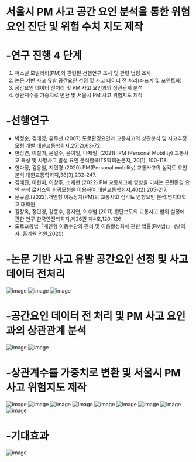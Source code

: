 # 서울시 PM 사고 공간 요인 분석을 통한 위험요인 진단 및 위험 수치 지도 제작

# **-연구 진행 4 단계**

1. 퍼스널 모빌리티(PM)와 관련된 선행연구 조사 및 관련 법령 조사
2. 논문 기반 사고 유발 공간요인 선정  및 사고 데이터 전 처리(좌표계 및 포인트화)
3. 공간요인 데이터 전처리 및 PM 사고 요인과의 상관관계 분석
4. 상관계수를 가중치로 변환 및 서울시 PM 사고 위험지도 제작

# **-선행연구**

* 박정순, 김태영, 유두선.(2007).도로환경요인과 교통사고의 상관분석 및 사고추정모형 개발.대한교통학회지,25(2),63-72.
* 한상연, 이철기, 윤일수, 윤여일, 나재필. (2021). PM (Personal Mobility) 교통사고 특성 및 사망사고 발생 요인 분석한국ITS학회논문지, 20(1), 100-118.
* 한다정, 김응철, 지민경.(2020).PM(Personal mobility) 교통사고의 심각도 요인 분석.대한교통학회지,38(3),232-247.
* 김혜진, 이현미, 이창주, 소재현.(2022).PM 교통사고에 영향을 미치는 근린환경 요인 분석 로지스틱 회귀모형을 이용하여.대한교통학회지,40(2),205-217.
* 문규림.(2022).개인형 이동장치(PM)의 교통사고 심각도 영향요인 분석.명지대학교 대학원
* 김장옥, 정민영, 강동수, 홍지연, 이수범.(2011).횡단보도의 교통사고 범위 설정에 관한 연구.한국안전학회지,제26권 제4호,120-126
* 도로교통법「개인형 이동수단의 관리 및 이용활성화에 관한 법률(PM법)」 (발의자. 홍기원 의원,2020)

# **-논문 기반 사고 유발 공간요인 선정  및 사고 데이터 전처리**

![image](https://user-images.githubusercontent.com/129578708/234204627-20830dec-dae7-4584-8614-aab209025292.png)
![image](https://user-images.githubusercontent.com/129578708/234204686-407c8d68-26b3-41e5-85eb-677316db5496.png)
![image](https://user-images.githubusercontent.com/129578708/234204772-6e0aab0d-252d-4a9f-896e-c4630fc2f690.png)

# **-공간요인 데이터 전 처리 및 PM 사고 요인과의 상관관계 분석**

![image](https://user-images.githubusercontent.com/129578708/234204855-c58f9c19-927b-4665-b1a6-9dc1ef74eff5.png)
![image](https://user-images.githubusercontent.com/129578708/234205275-453f4fd1-9608-4ee4-ac59-6708b465faee.png)

# **-상관계수를 가중치로 변환 및 서울시 PM 사고 위험지도 제작**

![image](https://user-images.githubusercontent.com/129578708/234205446-ab409e41-b76b-484b-b0b2-8be8c52e6aab.png)
![image](https://user-images.githubusercontent.com/129578708/234205467-38589a18-a6d1-40d8-a880-950ac666a35e.png)
![image](https://user-images.githubusercontent.com/129578708/234205493-616818f1-2235-41a8-9dda-4f5ef9059553.png)
![image](https://user-images.githubusercontent.com/129578708/234205515-03d856dd-529b-40af-b9f5-8ee119751918.png)
![image](https://user-images.githubusercontent.com/129578708/234205554-9474222a-8780-46c8-992d-ed08cc503428.png)
![image](https://user-images.githubusercontent.com/129578708/234205575-098b67f4-ec0e-4c91-9017-276dc5b2a93e.png)
![image](https://user-images.githubusercontent.com/129578708/234205590-a124d03a-fb8b-4971-a819-282d1c7f27ea.png)
![image](https://user-images.githubusercontent.com/129578708/234205609-fa255200-0ca0-418d-9ac6-0397be85b349.png)
![image](https://user-images.githubusercontent.com/129578708/234205629-71c155be-193b-4e6b-bff7-a6b9fb6c7143.png)

# **-기대효과**

![image](https://user-images.githubusercontent.com/129578708/234205698-f627dabc-35b1-4170-af0f-3888cb7a3fc0.png)








